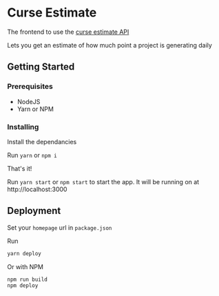 # Curse Estimate

The frontend to use the [curse estimate API](https://curseestimator.itsmeow.dev/)

Lets you get an estimate of how much point a project is generating daily

## Getting Started

### Prerequisites

- NodeJS
- Yarn or NPM

### Installing

Install the dependancies

Run
`yarn` or `npm i`

That's it!

Run `yarn start` or `npm start` to start the app. It will be running on at http://localhost:3000

## Deployment

Set your `homepage` url in `package.json`

Run

```sh
yarn deploy
```

Or with NPM

```sh
npm run build
npm deploy
```
